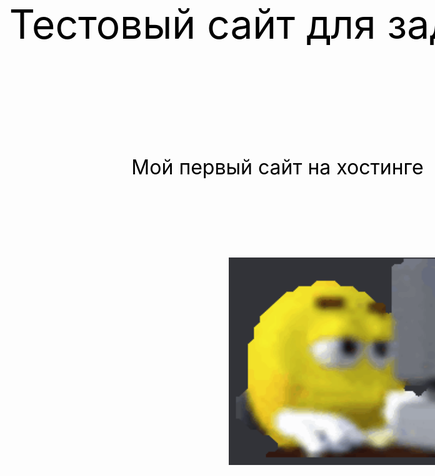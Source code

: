 
<html>
<head>
  <meta charset="utf-8">
  <meta name="viewport" content="width=device-width, initial-scale=1">

</head>
<body>
<div style="width: 100%; height: 100%; flex-direction: column; justify-content: flex-start; align-items: flex-start; gap: 10px; display: inline-flex">
    <div style="width: 100%; height: 100%; top: 0px; position: absolute; text-align: center"><span style="color: black; font-size: 64px; font-family: Inter; font-weight: 400; word-wrap: break-word">Тестовый сайт для задания<br/><br/><br/></span><span style="color: black; font-size: 12px; font-family: Inter; font-weight: 400; word-wrap: break-word"><br/></span><span style="color: black; font-size: 32px; font-family: Inter; font-weight: 400; word-wrap: break-word">Мой первый сайт на хостинге</span></div>
    <img style="width: 640px; height: 332px; left: 630px; top: 412px; position: absolute" src="image.png" />
</div>
</body>
</html>